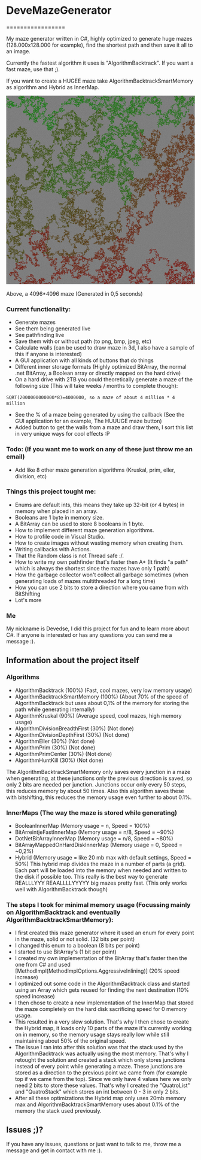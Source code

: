 # DeveMazeGenerator
=================

My maze generator written in C#, highly optimized to generate huge mazes (128.000x128.000 for example), find the shortest path and then save it all to an image.

Currently the fastest algorithm it uses is "AlgorithmBacktrack". If you want a fast maze, use that ;).

If you want to create a HUGEE maze take AlgorithmBacktrackSmartMemory as algorithm and Hybrid as InnerMap.

![Maze](maze.png)

Above, a 4096*4096 maze (Generated in 0,5 seconds)

### Current functionality:
* Generate mazes
* See them being generated live
* See pathfinding live
* Save them with or without path (to png, bmp, jpeg, etc)
* Calculate walls (can be used to draw maze in 3d, I also have a sample of this if anyone is interested)
* A GUI application with all kinds of buttons that do things
* Different inner storage formats (Highly optimized BitArray, the normal .net BitArray, a Boolean array or directly mapped on the hard drive)
* On a hard drive with 2TB you could theoretically generate a maze of the following size (This will take weeks / months to complete though):
```
SQRT(2000000000000*8)=4000000, so a maze of about 4 million * 4 million
```
* See the % of a maze being generated by using the callback (See the GUI application for an example, The HUUUGE maze button)
* Added button to get the walls from a maze and draw them, I sort this list in very unique ways for cool effects :P

### Todo: (If you want me to work on any of these just throw me an email)
* Add like 8 other maze generation algorithms (Kruskal, prim, eller, division, etc)

### Things this project tought me:
* Enums are default ints, this means they take up 32-bit (or 4 bytes) in memory when placed in an array.
* Booleans are 1 byte in memory size.
* A BitArray can be used to store 8 booleans in 1 byte.
* How to implement different maze generation algorithms.
* How to profile code in Visual Studio.
* How to create images without wasting memory when creating them.
* Writing callbacks with Actions.
* That the Random class is not Thread safe :/.
* How to write my own pathfinder that's faster then A* (It finds "a path" which is always the shortest since the mazes have only 1 path)
* How the garbage collector won't collect all garbage sometimes (when generating loads of mazes multithreaded for a long time)
* How you can use 2 bits to store a direction where you came from with BitShifting
* Lot's more

### Me
My nickname is Devedse, I did this project for fun and to learn more about C#. If anyone is interested or has any questions you can send me a message :).

## Information about the project itself

### Algorithms
* AlgorithmBacktrack (100%) (Fast, cool mazes, very low memory usage)
* AlgorithmBacktrackSmartMemory (100%) (About 70% of the speed of AlgorithmBacktrack but uses about 0,1% of the memory for storing the path while generating internally)
* AlgorithmKruskal (90%) (Average speed, cool mazes, high memory usage)
* AlgorithmDivisionBreadthFirst (30%) (Not done)
* AlgorithmDivisionDepthFirst (30%) (Not done)
* AlgorithmEller (30%) (Not done)
* AlgorithmPrim (30%) (Not done)
* AlgorithmPrimCenter (30%) (Not done)
* AlgorithmHuntKill (30%) (Not done)

The AlgorithmBacktrackSmartMemory only saves every junction in a maze when generating, at these junctions only the previous direction is saved, so only 2 bits are needed per junction. Junctions occur only every 50 steps, this reduces memory by about 50 times. Also this algorithm saves these with bitshifting, this reduces the memory usage even further to about 0.1%.

### InnerMaps (The way the maze is stored while generating)
* BooleanInnerMap (Memory usage = n, Speed = 100%)
* BitArreintjeFastInnerMap (Memory usage = n/8, Speed = ~90%)
* DotNetBitArrayInnerMap (Memory usage = n/8, Speed = ~80%)
* BitArrayMappedOnHardDiskInnerMap (Memory usage = 0, Speed = ~0,2%)
* Hybrid (Memory usage = like 20 mb max with default settings, Speed = 50%)
This hybrid map divides the maze in a number of parts (a grid). Each part will be loaded into the memory when needed and written to the disk if possible too. This really is the best way to generate REALLLYYY REAALLLLYYYYY big mazes pretty fast. (This only works well with AlgorithmBacktrack though)

### The steps I took for minimal memory usage (Focussing mainly on AlgorithmBacktrack and eventually AlgorithmBacktrackSmartMemory):
* I first created this maze generator where it used an enum for every point in the maze, solid or not solid. (32 bits per point)
* I changed this enum to a boolean (8 bits per point)
* I started to use BitArray's (1 bit per point)
* I created my own implementation of the BitArray that's faster then the one from C# and used [MethodImpl(MethodImplOptions.AggressiveInlining)] (20% speed increase)
* I optimized out some code in the AlgorithmBacktrack class and started using an Array which gets reused for finding the next destination (10% speed increase)
* I then chose to create a new implementation of the InnerMap that stored the maze completely on the hard disk sacrificing speed for 0 memory usage.
* This resulted in a very slow solution. That's why I then chose to create the Hybrid map, it loads only 10 parts of the maze it's currently working on in memory, so the memory usage stays really low while still maintaining about 50% of the original speed.
* The issue I ran into after this solution was that the stack used by the AlgorithmBacktrack was actually using the most memory. That's why I retought the solution and created a stack which only stores junctions instead of every point while generating a maze. These junctions are stored as a direction to the previous point we came from (for example top if we came from the top). Since we only have 4 values here we only need 2 bits to store these values. That's why I created the "QuatroList" and "QuatroStack" which stores an int between 0 - 3 in only 2 bits.
* After all these optimizations the Hybrid map only uses 20mb memory max and AlgorithmBacktrackSmartMemory uses about 0.1% of the memory the stack used previously.

## Issues ;)?
If you have any issues, questions or just want to talk to me, throw me a message and get in contact with me :).
